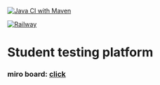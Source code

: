 [![Java CI with Maven](https://github.com/KodeCoke/student-testing-platform/actions/workflows/maven.yml/badge.svg?branch=master)](https://github.com/KodeCoke/student-testing-platform/actions/workflows/maven.yml) 

[![Railway](https://img.shields.io/badge/Railway-131415?style=for-the-badge&logo=railway&logoColor=white)](https://testing.teadev.ru/user/registration)

# Student testing platform

### miro board: [click](https://miro.com/app/board/uXjVPF3m7K4=)

